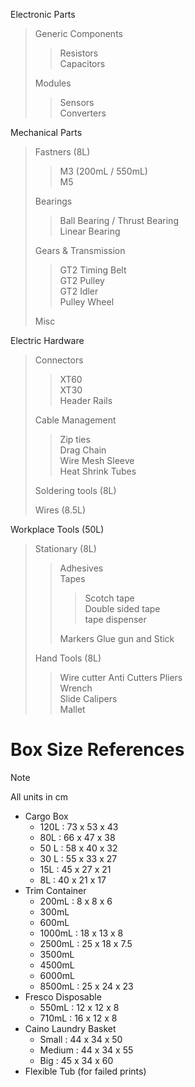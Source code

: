 
Electronic Parts
> Generic Components  
>> Resistors  
>> Capacitors
>
> Modules  
>> Sensors  
>> Converters  

Mechanical Parts  
> Fastners (8L)
>> M3 (200mL / 550mL)  
>> M5  
>> 
>
> Bearings  
>> Ball Bearing / Thrust Bearing  
>> Linear Bearing  
>
> Gears & Transmission  
>> GT2 Timing Belt   
>> GT2 Pulley  
>> GT2 Idler  
>> Pulley Wheel   
> 
> Misc  

Electric Hardware  
> Connectors  
>> XT60  
>> XT30  
>> Header Rails  
> 
> Cable Management  
>> Zip ties  
>> Drag Chain   
>> Wire Mesh Sleeve    
>> Heat Shrink Tubes   
>
> Soldering tools (8L)
> 
> Wires (8.5L)

Workplace Tools (50L)
> Stationary  (8L)
>> Adhesives  
>> Tapes  
>>> Scotch tape  
>>> Double sided tape  
>>> tape dispenser  
>>
>> Markers
>> Glue gun and Stick 
>
> Hand Tools (8L)
>> Wire cutter
>> Anti Cutters
>> Pliers  
>> Wrench  
>> Slide Calipers   
>> Mallet  


# Box Size References 

> [!NOTE]
> All units in cm

- Cargo Box
  - 120L : 73 x 53 x 43  
  - 80L  : 66 x 47 x 38
  - 50 L : 58 x 40 x 32
  - 30 L : 55 x 33 x 27
  - 15L  : 45 x 27 x 21
  - 8L   : 40 x 21 x 17
- Trim Container
  - 200mL : 8 x 8 x 6
  - 300mL
  - 600mL
  - 1000mL : 18 x 13 x 8
  - 2500mL : 25 x 18 x 7.5
  - 3500mL
  - 4500mL
  - 6000mL
  - 8500mL : 25 x 24 x 23
- Fresco Disposable
  - 550mL : 12 x 12 x 8
  - 710mL : 16 x 12 x 8   
- Caino Laundry Basket
  - Small  : 44 x 34 x 50
  - Medium : 44 x 34 x 55
  - Big    : 45 x 34 x 60 
- Flexible Tub (for failed prints)

